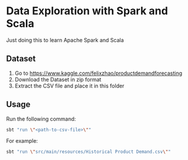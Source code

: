 # Data Exploration with Spark and Scala

Just doing this to learn Apache Spark and Scala

## Dataset

1. Go to https://www.kaggle.com/felixzhao/productdemandforecasting
2. Download the Dataset in zip format
3. Extract the CSV file and place it in this folder

## Usage

Run the following command:

```sh
sbt "run \"<path-to-csv-file>\""
```

For example:

```sh
sbt "run \"src/main/resources/Historical Product Demand.csv\""
```